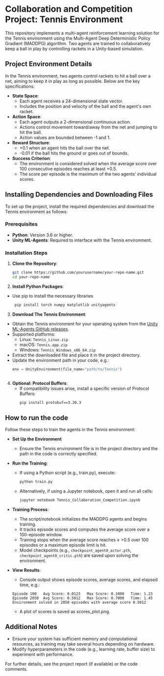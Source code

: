 # Collaboration and Competition Project: Tennis Environment

This repository implements a multi-agent reinforcement learning solution for the Tennis environment using the Multi-Agent Deep Deterministic Policy Gradient (MADDPG) algorithm. Two agents are trained to collaboratively keep a ball in play by controlling rackets in a Unity-based simulation.

## Project Environment Details

In the Tennis environment, two agents control rackets to hit a ball over a net, aiming to keep it in play as long as possible. Below are the key specifications:

- **State Space**: 
  - Each agent receives a 24-dimensional state vector.
  - Includes the position and velocity of the ball and the agent's own racket.
- **Action Space**: 
  - Each agent outputs a 2-dimensional continuous action.
  - Actions control movement toward/away from the net and jumping to hit the ball.
  - Action values are bounded between -1 and 1.
- **Reward Structure**: 
  - +0.1 when an agent hits the ball over the net.
  - -0.01 if the ball hits the ground or goes out of bounds.
- **Success Criterion**: 
  - The environment is considered solved when the average score over 100 consecutive episodes reaches at least +0.5.
  - The score per episode is the maximum of the two agents' individual scores.

## Installing Dependencies and Downloading Files

To set up the project, install the required dependencies and download the Tennis environment as follows:

### Prerequisites

- **Python**: Version 3.6 or higher.
- **Unity ML-Agents**: Required to interface with the Tennis environment.

### Installation Steps

1. **Clone the Repository**:
   ```bash
   git clone https://github.com/yourusername/your-repo-name.git
   cd your-repo-name
   
2. **Install Python Packages**:
  - Use pip to install the necessary libraries
    ```bash
     pip install torch numpy matplotlib unityagents
    
3. **Download The Tennis Environment**:
  - Obtain the Tennis environment for your operating system from the [Unity ML-Agents GitHub releases](https://github.com/Unity-Technologies/ml-agents/releases).
  - Supported platforms:
    - Linux: `Tennis_Linux.zip`
    - macOS: `Tennis.app.zip`
    - Windows: `Tennis_Windows_x86_64.zip`
  - Extract the downloaded file and place it in the project directory.
  - Update the environment path in your code, e.g.:
    ```python
    env = UnityEnvironment(file_name="path/to/Tennis")
  
4. **Optional: Protocol Buffers**:
   - If compatibility issues arise, install a specific version of Protocol Buffers:
     ```bash
     pip install protobuf==3.20.3

## How to run the code

Follow these steps to train the agents in the Tennis environment:

- **Set Up the Environment**
  - Ensure the Tennis environment file is in the project directory and the path in the code is correctly specified.
- **Run the Training**:
  - If using a Python script (e.g., train.py), execute:
    ```bash
    python train.py

  - Alternatively, if using a Jupyter notebook, open it and run all cells:
    ```bash
    jupyter notebook Tennis_Collaboration_Competition.ipynb

- **Training Process**:
  - The script/notebook initializes the MADDPG agents and begins training.
  - It tracks episode scores and computes the average score over a 100-episode window.
  - Training stops when the average score reaches ≥ +0.5 over 100 episodes or a maximum episode limit is hit.
  - Model checkpoints (e.g., `checkpoint_agent0_actor.pth`, `checkpoint_agent0_critic.pth`) are saved upon solving the environment.

- **View Results**:
  - Console output shows episode scores, average scores, and elapsed time, e.g.:
  ```
  Episode 100	Avg Score: 0.0123	Max Score: 0.1000	Time: 1.23
  Episode 2050	Avg Score: 0.5012	Max Score: 0.7000	Time: 1.45
  Environment solved in 2050 episodes with average score 0.5012
  ```

  - A plot of scores is saved as scores_plot.png.

## Additional Notes
- Ensure your system has sufficient memory and computational resources, as training may take several hours depending on hardware.
- Modify hyperparameters in the code (e.g., learning rate, buffer size) to experiment with performance.

For further details, see the project report (if available) or the code comments.


   
